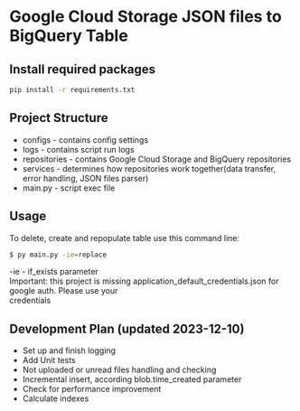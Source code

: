 # Google Cloud Storage JSON files to BigQuery Table

## Install required packages

```bash
pip install -r requirements.txt
```

## Project Structure
* configs - contains config settings
* logs - contains script run logs
* repositories - contains Google Cloud Storage and BigQuery repositories
* services - determines how repositories work together(data transfer, error handling, JSON files parser)
* main.py - script exec file
## Usage

To delete, create and repopulate table use this command line:
```bash
$ py main.py -ie=replace 
```
-ie - if_exists parameter <br>
Important: this project is missing application_default_credentials.json for google auth. Please use your  
credentials

## Development Plan (updated 2023-12-10)
* Set up and finish logging
* Add Unit tests
* Not uploaded or unread files handling and checking
* Incremental insert, according blob.time_created parameter
* Check for performance improvement
* Calculate indexes

